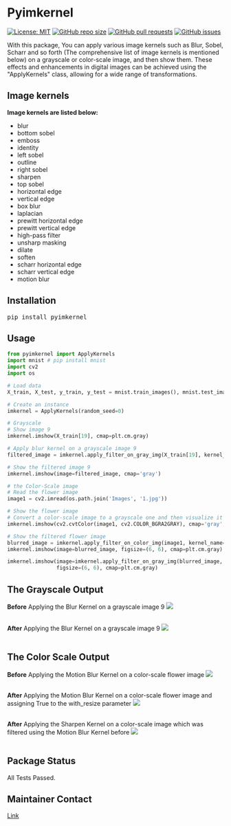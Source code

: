 # Pyimkernel
[![License: MIT](https://img.shields.io/github/license/amirho3einsedaghati/pyimkernel?color=yellow)](https://github.com/amirho3einsedaghati/pyimkernel/blob/main/LICENSE)
[![GitHub repo size](https://img.shields.io/github/repo-size/amirho3einsedaghati/pyimkernel?color=red)](https://github.com/amirho3einsedaghati/pyimkernel/)
[![GitHub pull requests](https://img.shields.io/github/issues-pr/amirho3einsedaghati/pyimkernel?color=yellow)](https://github.com/amirho3einsedaghati/pyimkernel/pulls)
[![GitHub issues](https://img.shields.io/github/issues-raw/amirho3einsedaghati/pyimkernel?color=red)](https://github.com/amirho3einsedaghati/pyimkernel/issues)

<p>
With this package, You can apply various image kernels such as Blur, Sobel, Scharr and so forth (The comprehensive list of image kernels is mentioned below) on a grayscale or color-scale image, and then show them. These effects and enhancements in digital images can be achieved using the "ApplyKernels" class, allowing for a wide range of transformations.
</p>

## Image kernels
<b> Image kernels are listed below:</b>

- blur
- bottom sobel
- emboss
- identity
- left sobel
- outline
- right sobel
- sharpen
- top sobel
- horizontal edge
- vertical edge
- box blur
- laplacian
- prewitt horizontal edge
- prewitt vertical edge
- high-pass filter
- unsharp masking
- dilate
- soften
- scharr horizontal edge
- scharr vertical edge
- motion blur

## Installation
<pre>
pip install pyimkernel
</pre>

## Usage
```python
from pyimkernel import ApplyKernels
import mnist # pip install mnist
import cv2
import os

# Load data
X_train, X_test, y_train, y_test = mnist.train_images(), mnist.test_images(), mnist.train_labels(), mnist.test_labels()

# Create an instance
imkernel = ApplyKernels(random_seed=0)

# Grayscale
# Show image 9 
imkernel.imshow(X_train[19], cmap=plt.cm.gray)

# Apply blur kernel on a grayscale image 9
filtered_image = imkernel.apply_filter_on_gray_img(X_train[19], kernel_name='blur')

# Show the filtered image 9
imkernel.imshow(image=filtered_image, cmap='gray')

# the Color-Scale image
# Read the flower image
image1 = cv2.imread(os.path.join('Images', '1.jpg'))

# Show the flower image
# Convert a color-scale image to a grayscale one and then visualize it
imkernel.imshow(cv2.cvtColor(image1, cv2.COLOR_BGRA2GRAY), cmap='gray', figsize=(6, 6))

# Show the filtered flower image
blurred_image = imkernel.apply_filter_on_color_img(image1, kernel_name='motion blur', with_resize=True) # return a grayscale image
imkernel.imshow(image=blurred_image, figsize=(6, 6), cmap=plt.cm.gray)

imkernel.imshow(image=imkernel.apply_filter_on_gray_img(blurred_image, kernel_name='sharpen'),
                figsize=(6, 6), cmap=plt.cm.gray)
```
## The Grayscale Output
<b>Before</b> Applying the Blur Kernel on a grayscale image 9
<img src="https://i.postimg.cc/m23gBQW3/image9.png">
<br /><br/>

<b>After</b> Applying the Blur Kernel on a grayscale image 9
<img src="https://i.postimg.cc/BvPWQ01W/filtered-image9.png">
<br /><br/>

## The Color Scale Output
<b>Before</b> Applying the Motion Blur Kernel on a color-scale flower image
<img src="https://i.postimg.cc/QMGm1GyZ/flower.png">
<br /><br/>

<b>After</b> Applying the Motion Blur Kernel on a color-scale flower image and assigning True to the with_resize parameter
<img src="https://i.postimg.cc/SxJx0jkk/filtered-flower1.png">
<br /><br/>

<b>After</b> Applying the Sharpen Kernel on a color-scale image which was filtered using the Motion Blur Kernel before
<img src="https://i.postimg.cc/Z5B47gxq/filtered-flower2.png">
<br /><br/>

## Package Status
All Tests Passed.

## Maintainer Contact
<a href="https://linktr.ee/amirhoseinsedaghati">Link</a>
